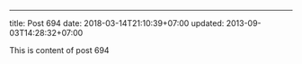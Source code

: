 ---
title: Post 694
date: 2018-03-14T21:10:39+07:00
updated: 2013-09-03T14:28:32+07:00

This is content of post 694